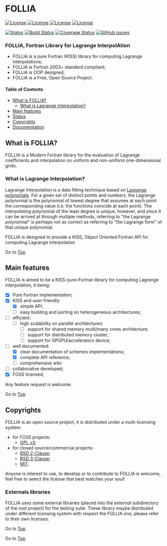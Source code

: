 <a name="top"></a>

# FOLLIA

[![License](https://img.shields.io/badge/license-GNU%20GeneraL%20Public%20License%20v3,%20GPLv3-blue.svg)]()
[![License](https://img.shields.io/badge/license-BSD2-red.svg)]()
[![License](https://img.shields.io/badge/license-BSD3-red.svg)]()
[![License](https://img.shields.io/badge/license-MIT-red.svg)]()

[![Status](https://img.shields.io/badge/status-alpha-orange.svg)]()
[![Build Status](https://travis-ci.org/giacombum/FOLLIA.svg?branch=master)](https://travis-ci.org/giacombum/FOLLIA)
[![Coverage Status](https://img.shields.io/codecov/c/github/giacombum/FOLLIA.svg)](http://codecov.io/github/giacombum/FOLLIA?branch=master)
[![GitHub issues](https://img.shields.io/github/issues/giacombum/FOLLIA.svg)]()

### FOLLIA, Fortran Library for Lagrange InterpolAtion

- FOLLIA is a pure Fortran (KISS) library for computing Lagrange interpolations;
- FOLLIA is Fortran 2003+ standard compliant;
- FOLLIA is OOP designed;
- FOLLIA is a Free, Open Source Project.

#### Table of Contents

+ [What is FOLLIA?](#what-is-wenoof?)
	+ [What is Lagrange Interpolation?](#what-is-lagrange?)
+ [Main features](#main-features)
+ [Status](#status)
+ [Copyrights](#copyrights)
+ [Documentation](#documentation)

## What is FOLLIA?

FOLLIA is a Modern Fortran library for the evaluation of Lagrange coefficients and interpolation on uniform and non-uniform one-dimensional grids.

### What is Lagrange Interpolation?

Lagrange Interpolation is a data fitting technique based on [Lagrange polynonials](https://en.wikipedia.org/wiki/Lagrange_polynomial). For a given set of distinct points and numbers, the Lagrange polynomial is the polynomial of lowest degree that assumes at each point the corresponding value (i.e. the functions coincide at each point). The interpolating polynomial of the least degree is unique, however, and since it can be arrived at through multiple methods, referring to "the Lagrange polynomial" is perhaps not as correct as referring to "the Lagrange form" of that unique polynomial.

FOLLIA is designed to provide a KISS, Object Oriented Fortran API for computing Lagrange interpolation

Go to [Top](#top)

## Main features

FOLLIA is aimed to be a KISS-pure-Fortran library for computing Lagrange interpolation, it being:

+ [x] Pure Fortran implementation;
+ [x] KISS and user-friendly:
  + [x] simple API;
  + [ ] easy building and porting on heterogeneous architectures;
+ [ ] efficient:
  + [ ] high scalability on parallel architectures:
    + [ ] support for shared memory multi/many cores architecture;
    + [ ] support for distributed memory cluster;
    + [ ] support for GPGPU/accelerators device;
+ [ ] well documented:
  + [x] clear documentation of schemes implementations;
  + [x] complete API reference;
  + [ ] comprehensive wiki:
+ [ ] collaborative developed;
+ [x] FOSS licensed;

Any feature request is welcome.

Go to [Top](#top)

## Copyrights

FOLLIA is an open source project, it is distributed under a multi-licensing system:

+ for FOSS projects:
  - [GPL v3](http://www.gnu.org/licenses/gpl-3.0.html);
+ for closed source/commercial projects:
  - [BSD 2-Clause](http://opensource.org/licenses/BSD-2-Clause);
  - [BSD 3-Clause](http://opensource.org/licenses/BSD-3-Clause);
  - [MIT](http://opensource.org/licenses/MIT).

Anyone is interest to use, to develop or to contribute to FOLLIA is welcome, feel free to select the license that best matches your soul!

### Externals libraries

FOLLIA uses some external libraries (placed into the *external* subdirectory of the root project) for the testing suite. These library maybe distributed under different licensing system with respect the FOLLIA one, please refer to their own licenses.

Go to [Top](#top)

Go to [Top](#top)
